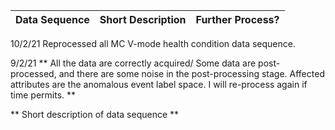 | Data Sequence  | Short Description | Further Process? |
| ------------- | ------------- |  ------------- |



10/2/21
Reprocessed all MC V-mode health condition data sequence.

9/2/21
** All the data are correctly acquired/ Some data are post-processed, and there are some noise in the post-processing stage. Affected attributes are the anomalous event label space. I will re-process again if time permits. **


** Short description of data sequence **

